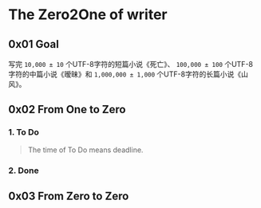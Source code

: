 # The Zero2One of writer

## 0x01 Goal

写完 `10,000 ± 10` 个UTF-8字符的短篇小说《死亡》、 `100,000 ± 100` 个UTF-8字符的中篇小说《暧昧》和 `1,000,000 ± 1,000` 个UTF-8字符的长篇小说《山风》。

## 0x02 From One to Zero

### 1. To Do

> The time of To Do means deadline.

### 2. Done

## 0x03 From Zero to Zero
